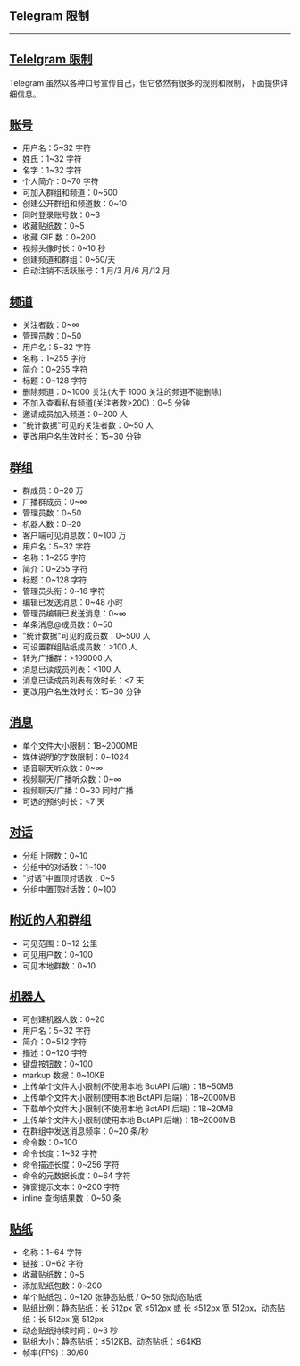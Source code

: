 ## Telegram 限制

---

## [Telelgram 限制](#telelgram限制)

Telegram 虽然以各种口号宣传自己，但它依然有很多的规则和限制，下面提供详细信息。

## [账号](#账号)

- 用户名：5~32 字符
- 姓氏：1~32 字符
- 名字：1~32 字符
- 个人简介：0~70 字符
- 可加入群组和频道：0~500
- 创建公开群组和频道数：0~10
- 同时登录账号数：0~3
- 收藏贴纸数：0~5
- 收藏 GIF 数：0~200
- 视频头像时长：0~10 秒
- 创建频道和群组：0~50/天
- 自动注销不活跃账号：1 月/3 月/6 月/12 月

## [频道](#频道)

- 关注者数：0~∞
- 管理员数：0~50
- 用户名：5~32 字符
- 名称：1~255 字符
- 简介：0~255 字符
- 标题：0~128 字符
- 删除频道：0~1000 关注(大于 1000 关注的频道不能删除)
- 不加入查看私有频道(关注者数>200)：0~5 分钟
- 邀请成员加入频道：0~200 人
- "统计数据"可见的关注者数：0~50 人
- 更改用户名生效时长：15~30 分钟

## [群组](#群组)

- 群成员：0~20 万
- 广播群成员：0~∞
- 管理员数：0~50
- 机器人数：0~20
- 客户端可见消息数：0~100 万
- 用户名：5~32 字符
- 名称：1~255 字符
- 简介：0~255 字符
- 标题：0~128 字符
- 管理员头衔：0~16 字符
- 编辑已发送消息：0~48 小时
- 管理员编辑已发送消息：0~∞
- 单条消息@成员数：0~50
- "统计数据"可见的成员数：0~500 人
- 可设置群组贴纸成员数：>100 人
- 转为广播群：>199000 人
- 消息已读成员列表：<100 人
- 消息已读成员列表有效时长：<7 天
- 更改用户名生效时长：15~30 分钟

## [消息](#消息)

- 单个文件大小限制：1B~2000MB
- 媒体说明的字数限制：0~1024
- 语音聊天听众数：0~∞
- 视频聊天/广播听众数：0~∞
- 视频聊天/广播：0~30 同时广播
- 可选的预约时长：<7 天

## [对话](#对话)

- 分组上限数：0~10
- 分组中的对话数：1~100
- "对话"中置顶对话数：0~5
- 分组中置顶对话数：0~100

## [附近的人和群组](#附近的人和群组)

- 可见范围：0~12 公里
- 可见用户数：0~100
- 可见本地群数：0~10

## [机器人](#机器人)

- 可创建机器人数：0~20
- 用户名：5~32 字符
- 简介：0~512 字符
- 描述：0~120 字符
- 键盘按钮数：0~100
- markup 数据：0~10KB
- 上传单个文件大小限制(不使用本地 BotAPI 后端)：1B~50MB
- 上传单个文件大小限制(使用本地 BotAPI 后端)：1B~2000MB
- 下载单个文件大小限制(不使用本地 BotAPI 后端)：1B~20MB
- 上传单个文件大小限制(使用本地 BotAPI 后端)：1B~2000MB
- 在群组中发送消息频率：0~20 条/秒
- 命令数：0~100
- 命令长度：1~32 字符
- 命令描述长度：0~256 字符
- 命令的元数据长度：0~64 字符
- 弹窗提示文本：0~200 字符
- inline 查询结果数：0~50 条

## [贴纸](#贴纸)

- 名称：1~64 字符
- 链接：0~62 字符
- 收藏贴纸数：0~5
- 添加贴纸包数：0~200
- 单个贴纸包：0~120 张静态贴纸 / 0~50 张动态贴纸
- 贴纸比例：静态贴纸：长 512px 宽 ≤512px 或 长 ≤512px 宽 512px，动态贴纸：长 512px 宽 512px
- 动态贴纸持续时间：0~3 秒
- 贴纸大小：静态贴纸：≤512KB，动态贴纸：≤64KB
- 帧率(FPS)：30/60

